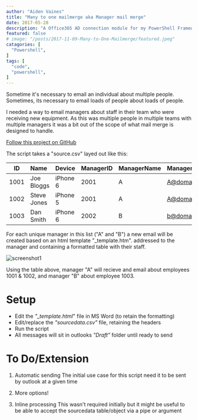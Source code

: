 ```yaml
---
author: "Aiden Vaines"
title: "Many to one mailmerge aka Manager mail merge"
date: 2017-05-28
description: "A Office365 AD connection module for my PowerShell Framework"
featured: false
# image: "/posts/2017-11-09-Many-to-One-Mailmerge/featured.jpeg"
catagories: [
  "Powershell",
]
tags: [
  "code",
  "powershell",
]
---
```


Sometime it's necessary to email an individual about multiple people. Sometimes, its necessary to email loads of people about loads of people.

I needed a way to email managers about staff in their team who were receiving new equipment. As this was multiple people in multiple teams with multiple managers it was a bit out of the scope of what mail merge is designed to handle.

[Follow this project on GitHub](https://github.com/avaines/Random-Powershell-Scripts/tree/master/Start-ManagerMailMerge)


The script takes a "source.csv" layed out like this:

| ID | Name | Device | ManagerID | ManagerName | ManagerEmail |
|---|:---|:---|:---|:---|:---|
| 1001 | Joe Bloggs | iPhone 6 | 2001 | A | A@domain.com |
| 1002 | Steve Jones | iPhone 5 | 2001 | A | A@domain.com |
| 1003 | Dan Smith | iPhone 6 | 2002 | B | b@domain.com |


For each unique manager in this list ("A" and "B") a new email will be created based on an html template "_template.htm". addressed to the manager and containing a formatted table with their staff.

![screenshot1](/blog/2017-11-09-Many-to-One-Mailmerge/managermailmerge_1.PNG)

Using the table above, manager "A" will recieve and email about employees 1001 & 1002, and manager "B" about employee 1003. 


# Setup

* Edit the *"_template.html*" file in MS Word (to retain the formatting)
* Edit/replace the *"sourcedata.csv"* file, retaining the headers
* Run the script
* All messages will sit in outlooks *"Draft"* folder until ready to send


# To Do/Extension
1) Automatic sending
    The initial use case for this script need it to be sent by outlook at a given time

2) More options!

3) Inline processing
    This wasn't required initially but it might be useful to be able to accept the sourcedata table/object via a pipe or argument
